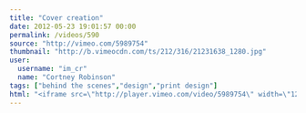 ```yaml
---
title: "Cover creation"
date: 2012-05-23 19:01:57 00:00
permalink: /videos/590
source: "http://vimeo.com/5989754"
thumbnail: "http://b.vimeocdn.com/ts/212/316/21231638_1280.jpg"
user:
  username: "im_cr"
  name: "Cortney Robinson"
tags: ["behind the scenes","design","print design"]
html: "<iframe src=\"http://player.vimeo.com/video/5989754\" width=\"1280\" height=\"720\" frameborder=\"0\" webkitallowfullscreen mozallowfullscreen allowfullscreen></iframe>"
---
```


